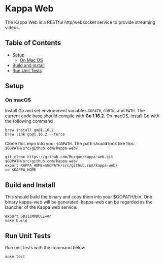 # Kappa Web
The Kappa Web is a RESTful http/websocket service to provide streaming videos.

## Table of Contents
- [Setup](#setup)
    - [On Mac OS](#on-macos)
- [Build and Install](#build-and-install)
- [Run Unit Tests](#run-unit-tests)


## Setup

### On macOS
Install Go and set environment variables `GOPATH`, `GOBIN`, and `PATH`. The current code base should compile with **Go 1.16.2**. On macOS, install Go with the following command
```
brew install go@1.16.2
brew link go@1.16.2 --force
```

Clone this repo into your `$GOPATH`. The path should look like this: `$GOPATH/src/github.com/kappa-web/`

```
git clone https://github.com/Muzque/kappa-web.git $GOPATH/src/github.com/kappa-web/
export KAPPA_HOME=$GOPATH/src/github.com/kappa-web/
cd $KAPPA_HOME
```

## Build and Install
This should build the binary and copy them into your $GOPATH/bin. One binary kappa-web will be generated. kappa-web can be regarded as the launcher of the Kappa web service.

```
export GO111MODULE=on
make build
```

## Run Unit Tests
Run unit tests with the command below

```
make test
```
